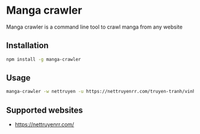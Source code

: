 # Manga crawler

Manga crawler is a command line tool to crawl manga from any website

## Installation

```bash
npm install -g manga-crawler
```

## Usage

```bash
manga-crawler -w nettruyen -u https://nettruyenrr.com/truyen-tranh/vinh-quang-vo-tan-26117
```

## Supported websites

- https://nettruyenrr.com/

